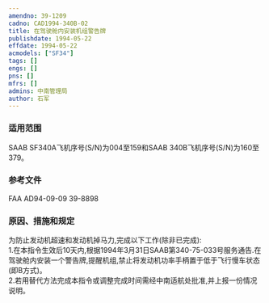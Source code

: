 ```yaml
---
amendno: 39-1209  
cadno: CAD1994-340B-02  
title: 在驾驶舱内安装机组警告牌  
publishdate: 1994-05-22  
effdate: 1994-05-22  
acmodels: ["SF34"]  
tags: []  
engs: []  
pns: []  
mfrs: []  
admins: 中南管理局  
author: 石军  
---
```

  
### 适用范围  
SAAB SF340A飞机序号(S/N)为004至159和SAAB 340B飞机序号(S/N)为160至379。  
  
<!--more-->  
### 参考文件  
  FAA AD94-09-09 39-8898  
  
### 原因、措施和规定  

  为防止发动机超速和发动机掉马力,完成以下工作(除非已完成):  
  1.在本指令生效后10天内,根据1994年3月31日SAAB第340-75-033号服务通告.在驾驶舱内安装一个警告牌,提醒机组,禁止将发动机功率手柄置于低于飞行慢车状态(即B方式)。  
  2.若用替代方法完成本指令或调整完成时间需经中南适航处批准,并上报一份情况说明。  
  
